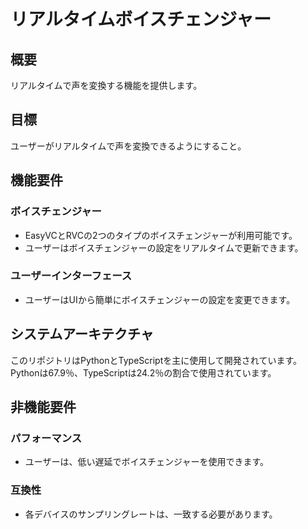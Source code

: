 # リアルタイムボイスチェンジャー

## 概要
リアルタイムで声を変換する機能を提供します。

## 目標
ユーザーがリアルタイムで声を変換できるようにすること。

## 機能要件

### ボイスチェンジャー
- EasyVCとRVCの2つのタイプのボイスチェンジャーが利用可能です。
- ユーザーはボイスチェンジャーの設定をリアルタイムで更新できます。

### ユーザーインターフェース
- ユーザーはUIから簡単にボイスチェンジャーの設定を変更できます。

## システムアーキテクチャ
このリポジトリはPythonとTypeScriptを主に使用して開発されています。Pythonは67.9％、TypeScriptは24.2％の割合で使用されています。

## 非機能要件

### パフォーマンス
- ユーザーは、低い遅延でボイスチェンジャーを使用できます。

### 互換性
- 各デバイスのサンプリングレートは、一致する必要があります。

